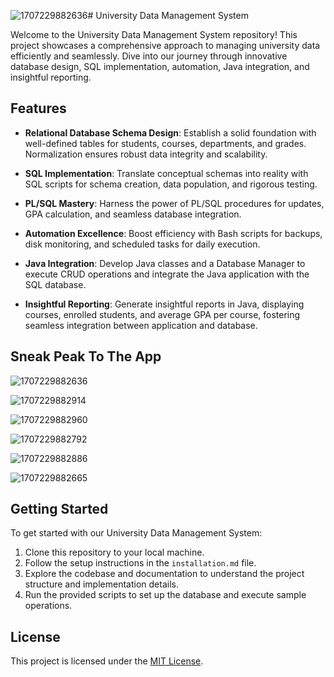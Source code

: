 ![1707229882636](https://github.com/abdullahasm99/Data-Management_Case_Study/assets/153215733/fca5d3fb-9672-4f99-bb4b-b7bd46d5797e)# University Data Management System

Welcome to the University Data Management System repository! This project showcases a comprehensive approach to managing university data efficiently and seamlessly. Dive into our journey through innovative database design, SQL implementation, automation, Java integration, and insightful reporting.

## Features

- **Relational Database Schema Design**: Establish a solid foundation with well-defined tables for students, courses, departments, and grades. Normalization ensures robust data integrity and scalability.
  
- **SQL Implementation**: Translate conceptual schemas into reality with SQL scripts for schema creation, data population, and rigorous testing.
  
- **PL/SQL Mastery**: Harness the power of PL/SQL procedures for updates, GPA calculation, and seamless database integration.
  
- **Automation Excellence**: Boost efficiency with Bash scripts for backups, disk monitoring, and scheduled tasks for daily execution.
  
- **Java Integration**: Develop Java classes and a Database Manager to execute CRUD operations and integrate the Java application with the SQL database.
  
- **Insightful Reporting**: Generate insightful reports in Java, displaying courses, enrolled students, and average GPA per course, fostering seamless integration between application and database.

## Sneak Peak To The App

![1707229882636](https://github.com/abdullahasm99/Data-Management_Case_Study/assets/153215733/c20a617d-847b-448f-93b2-f71a2bacddaa)

![1707229882914](https://github.com/abdullahasm99/Data-Management_Case_Study/assets/153215733/c423a420-0862-4b05-a94d-7c49058977bb)

![1707229882960](https://github.com/abdullahasm99/Data-Management_Case_Study/assets/153215733/cf92e12c-fa8d-4778-ae8e-40698edcb86a)

![1707229882792](https://github.com/abdullahasm99/Data-Management_Case_Study/assets/153215733/1859ae2f-a86b-4908-ba71-26df7cbaab70)

![1707229882886](https://github.com/abdullahasm99/Data-Management_Case_Study/assets/153215733/df408f4e-6329-474a-b40d-115c8f16aeeb)

![1707229882665](https://github.com/abdullahasm99/Data-Management_Case_Study/assets/153215733/c93f9d12-fdaf-4002-9617-f2bfbc11185d)


## Getting Started

To get started with our University Data Management System:

1. Clone this repository to your local machine.
2. Follow the setup instructions in the `installation.md` file.
3. Explore the codebase and documentation to understand the project structure and implementation details.
4. Run the provided scripts to set up the database and execute sample operations.

## License

This project is licensed under the [MIT License](LICENSE).
